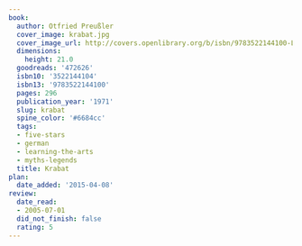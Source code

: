 ```yaml
---
book:
  author: Otfried Preußler
  cover_image: krabat.jpg
  cover_image_url: http://covers.openlibrary.org/b/isbn/9783522144100-L.jpg
  dimensions:
    height: 21.0
  goodreads: '472626'
  isbn10: '3522144104'
  isbn13: '9783522144100'
  pages: 296
  publication_year: '1971'
  slug: krabat
  spine_color: '#6684cc'
  tags:
  - five-stars
  - german
  - learning-the-arts
  - myths-legends
  title: Krabat
plan:
  date_added: '2015-04-08'
review:
  date_read:
  - 2005-07-01
  did_not_finish: false
  rating: 5
---
```


